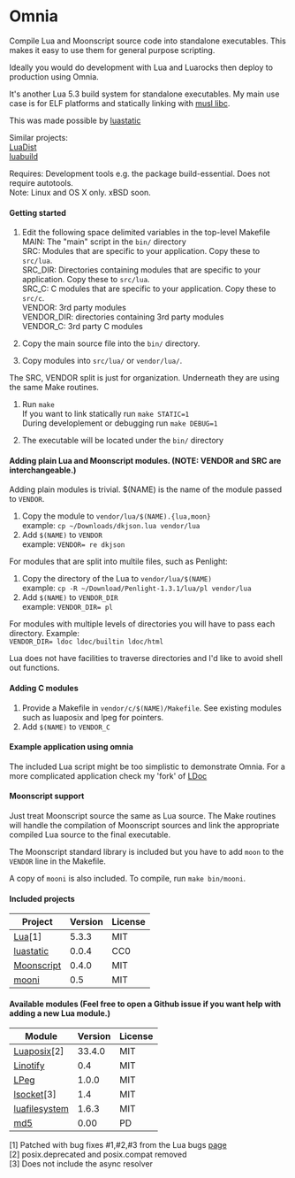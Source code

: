 Omnia
=====

Compile Lua and Moonscript source code into standalone executables. This makes it easy to use them for general purpose scripting.

Ideally you would do development with Lua and Luarocks then deploy to production using Omnia.

It's another Lua 5.3 build system for standalone executables. My main use case is for ELF platforms and statically linking with [musl libc](http://www.musl-libc.org/).

This was made possible by [luastatic](https://github.com/ers35/luastatic)

Similar projects:<br>
[LuaDist](http://luadist.org/)<br/>
[luabuild](https://github.com/stevedonovan/luabuild)

Requires: Development tools e.g. the package build-essential. Does not require autotools.<br/>
Note: Linux and OS X only. xBSD soon.

#### Getting started

1. Edit the following space delimited variables in the top-level Makefile<br/>
     MAIN: The "main" script in the `bin/` directory<br/>
     SRC: Modules that are specific to your application. Copy these to `src/lua`. <br/>
     SRC_DIR: Directories containing modules that are specific to your application. Copy these to `src/lua`.</br>
     SRC_C: C modules that are specific to your application. Copy these to `src/c`.<br/>
     VENDOR: 3rd party modules<br/>
     VENDOR_DIR: directories containing 3rd party modules<br/>
     VENDOR_C: 3rd party C modules<br/>

2. Copy the main source file into the `bin/` directory.

3. Copy modules into `src/lua/` or `vendor/lua/`.

The SRC, VENDOR split is just for organization. Underneath they are using the same Make routines.

1. Run `make`<br/>
If you want to link statically run `make STATIC=1`<br/>
During developlement or debugging run `make DEBUG=1`

2. The executable will be located under the `bin/` directory

#### Adding plain Lua and Moonscript modules. (NOTE: VENDOR and SRC are interchangeable.)

Adding plain modules is trivial. $(NAME) is the name of the module passed to `VENDOR`.

1. Copy the module to `vendor/lua/$(NAME).{lua,moon}`<br/>
  example: `cp ~/Downloads/dkjson.lua vendor/lua`
1. Add `$(NAME)` to `VENDOR`<br/>
  example: `VENDOR= re dkjson`

For modules that are split into multile files, such as Penlight:

1. Copy the directory of the Lua to `vendor/lua/$(NAME)`<br/>
  example: `cp -R ~/Download/Penlight-1.3.1/lua/pl vendor/lua`
1. Add `$(NAME)` to `VENDOR_DIR`<br/>
  example: `VENDOR_DIR= pl`

For modules with multiple levels of directories you will have to pass each directory. Example:<br/>
  `VENDOR_DIR= ldoc ldoc/builtin ldoc/html`

Lua does not have facilities to traverse directories and I'd like to avoid shell out functions.

#### Adding C modules

1. Provide a Makefile in `vendor/c/$(NAME)/Makefile`. See existing modules such as luaposix and lpeg for pointers.
1. Add `$(NAME)` to `VENDOR_C`

#### Example application using omnia

The included Lua script might be too simplistic to demonstrate Omnia. For a more complicated application check my 'fork' of [LDoc](https://github.com/tongson/LDoc)

#### Moonscript support

Just treat Moonscript source the same as Lua source. The Make routines will handle the compilation of Moonscript sources and link the appropriate compiled Lua source to the final executable.

The Moonscript standard library is included but you have to add `moon` to the `VENDOR` line in the Makefile.

A copy of `mooni` is also included. To compile, run `make bin/mooni`.

#### Included projects

Project                                                     | Version         | License
------------------------------------------------------------|-----------------|---------
[Lua](http://www.lua.org)[1]                                | 5.3.3           | MIT
[luastatic](https://github.com/ers35/luastatic)             | 0.0.4           | CC0
[Moonscript](http://moonscript.org)                         | 0.4.0           | MIT
[mooni](https://luarocks.org/modules/steved/mooni)          | 0.5             | MIT

#### Available modules (Feel free to open a Github issue if you want help with adding a new Lua module.)

Module                                                          | Version         | License
----------------------------------------------------------------|-----------------|---------
[Luaposix](https://github.com/luaposix/luaposix)[2]             | 33.4.0          | MIT
[Linotify](https://github.com/hoelzro/linotify)                 | 0.4             | MIT
[LPeg](http://www.inf.puc-rio.br/~roberto/lpeg/)                | 1.0.0           | MIT
[lsocket](http://tset.de/lsocket/)[3]                           | 1.4             | MIT
[luafilesystem](https://github.com/keplerproject/luafilesystem) | 1.6.3           | MIT
[md5](http://www.rjek.com/luahash-0.00.tar.bz2)                 | 0.00            | PD

[1] Patched with bug fixes #1,#2,#3 from the Lua bugs [page](http://www.lua.org/bugs.html#5.3.3)<br/>
[2] posix.deprecated and posix.compat removed<br/>
[3] Does not include the async resolver<br/>
